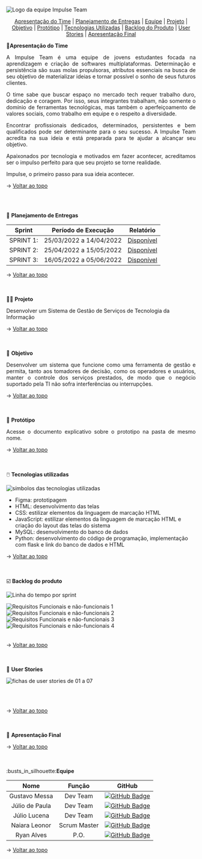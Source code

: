 <br id="topo">

![Logo da equipe Impulse Team](https://github.com/impulseteam/projeto-integrador-2022-1---FATEC-DSM/blob/main/imagens%20read.me/Impulse%20Team%20logo.png)

<p align="center">
    <a href="#apresentação">Apresentação do Time</a>       |
    <a href="#planejamento">Planejamento de Entregas</a>   |
    <a href="#equipe">Equipe</a>                           |  
    <a href="#projeto">Projeto</a>                         |  
    <a href="#objetivo">Objetivo</a>                       |  
    <a href="#prototipo">Protótipo</a>                     |  
    <a href="#tecnologias">Tecnologias Utilizadas</a>      |  
    <a href="#backlogdoproduto">Backlog do Produto</a>     |
    <a href="#userstories">User Stories</a>                |
    <a href="#apfinal">Apresentação Final</a>              

</p>

<span id="apresentação">

🎤<b>Apresentação do Time</b>
<p></p>
<p align="justify"> A Impulse Team é uma equipe de jovens estudantes focada na aprendizagem e criação de softwares multiplataformas. Determinação e persistência são suas molas propulsoras, atributos essenciais na busca de seu objetivo de materializar ideias e tornar possível o sonho de seus futuros clientes. </p>
<p align="justify"> O time sabe que buscar espaço no mercado tech requer trabalho duro, dedicação e coragem. Por isso, seus integrantes trabalham, não somente o domínio de ferramentas tecnológicas, mas também o aperfeiçoamento de valores sociais, como trabalho em equipe e o respeito a diversidade. </p> 
<p align="justify"> Encontrar profissionais dedicados, determinados, persistentes e bem qualificados pode ser determinante para o seu sucesso. A Impulse Team acredita na sua ideia e está preparada para te ajudar a alcançar seu objetivo. </p>
<p align="justify"> Apaixonados por tecnologia e motivados em fazer acontecer, acreditamos ser o impulso perfeito para que seu projeto se torne realidade. </p>
<p align="justify"> Impulse, o primeiro passo para sua ideia acontecer. </p>

→ [Voltar ao topo](#topo)
    
<br>    
    
</br>    
    
<span id="planejamento">

📑 <b>Planejamento de Entregas</b>
<p></p>

|  Sprint |  Período de Execução   |  Relatório  |
|:-------:|:----------------------:|:-----------:|
|SPRINT 1:| 25/03/2022 a 14/04/2022| [Disponível](https://github.com/impulseteam/projeto-integrador-2022-1---FATEC-DSM/tree/main/planejamento/sprint-1) |
|SPRINT 2:| 25/04/2022 a 15/05/2022| [Disponível](https://github.com/impulseteam/projeto-integrador-2022-1---FATEC-DSM/blob/main/planejamento/sprint-2/README.md) |
|SPRINT 3:| 16/05/2022 a 05/06/2022| [Disponível](https://github.com/impulseteam/projeto-integrador-2022-1---FATEC-DSM/tree/main/planejamento/sprint-3) |
    
→ [Voltar ao topo](#topo)

<br>    
    
</br>      

<span id="projeto">
👩‍💻 <b>Projeto</b> 
<p></p>
<p> Desenvolver um Sistema de Gestão de Serviços de Tecnologia da Informação </p>

→ [Voltar ao topo](#topo)

<br>    
    
</br>    

<span id="objetivo">
🎯 <b>Objetivo</b>
<p></p>
<p align="justify"> Desenvolver um sistema que funcione como uma ferramenta de gestão e permita, tanto aos tomadores de decisão, como os operadores e usuários, manter o controle dos serviços prestados, de modo que o negócio suportado pela TI não sofra interferências ou interrupções. </p>
    
→ [Voltar ao topo](#topo)

<br>
    
</br>    
  
<span id="prototipo">
📝 <b>Protótipo</b>
<p align="justify">Acesse o documento explicativo sobre o prototipo na pasta de mesmo nome. </p>

→ [Voltar ao topo](#topo)

<br>
    
</br>    
    
<span id="tecnologias">
🖱️ <b>Tecnologias utilizadas</b>
<p></p>
    
![símbolos das tecnologias utilizadas](https://github.com/impulseteam/projeto-integrador-2022-1---FATEC-DSM/blob/main/imagens%20read.me/simbolos%20tecnologias%20utilizadas%20-%20Impulse%20Team%20-%202022-1.png)
    
* Figma: prototipagem
* HTML: desenvolvimento das telas
* CSS: estilizar elementos da linguagem de marcação HTML 
* JavaScript: estilizar elementos da linguagem de marcação HTML e criação do layout das telas do sistema
* MySQL: desenvolvimento do banco de dados
* Python: desenvolvimento do código de programação, implementação com flask e link do banco de dados e HTML
    
→ [Voltar ao topo](#topo)

<br>
    
</br>    

<span id="backlogdoproduto">
☑️ <b>Backlog do produto</b>
<p></p>
    
![Linha do tempo por sprint](https://github.com/impulseteam/projeto-integrador-2022-1---FATEC-DSM/blob/main/imagens%20read.me/Linha%20do%20tempo%20por%20sprint%20-%20backlog%20do%20produto%20-%20Impulse%20Team%20-%202022-1.png)    
    
![Requisitos Funcionais e não-funcionais 1](https://github.com/impulseteam/projeto-integrador-2022-1---FATEC-DSM/blob/main/imagens%20read.me/RFs%201%20-%20Impulse%20Team%20-%202022-1.png)
![Requisitos Funcionais e não-funcionais 2](https://github.com/impulseteam/projeto-integrador-2022-1---FATEC-DSM/blob/main/imagens%20read.me/RFs%202%20-%20Impulse%20Team%20-%202022-1.png)
![Requisitos Funcionais e não-funcionais 3](https://github.com/impulseteam/projeto-integrador-2022-1---FATEC-DSM/blob/main/imagens%20read.me/RFs%203%20-%20Impulse%20Team%20-%202022-1.png)
![Requisitos Funcionais e não-funcionais 4](https://github.com/impulseteam/projeto-integrador-2022-1---FATEC-DSM/blob/main/imagens%20read.me/RFs%204%20-%20Impulse%20Team%20-%202022-1.png)
<br>
</br>    
→ [Voltar ao topo](#topo)  

<br>    

</br>    
    
<span id="userstories">    
📱 <b>User Stories</b>
<p></p>
    
![fichas de user stories de 01 a 07](https://github.com/impulseteam/projeto-integrador-2022-1---FATEC-DSM/blob/main/imagens%20read.me/User%20stories%20-%20Impulse%20Team%20-%202022-1.png)

<br>
</br>

→ [Voltar ao topo](#topo)

<br>

</br>    

<span id="apfinal">
🏁 <b>Apresentação Final</b>
<p></p>
    
→ [Voltar ao topo](#topo)

<br>    

</br>    

<span id="equipe">
:busts_in_silhouette:<b>Equipe</b>
<p></p> 

|       Nome       |     Função     |      GitHub
|:----------------:|:--------------:|:-------------------------------------------------------------------:|
|   Gustavo Messa  |    Dev Team    | [![GitHub Badge](https://github.com/impulseteam/projeto-integrador-2022-1---FATEC-DSM/blob/main/imagens%20read.me/github_icon.png)](https://github.com/gmessa)       |
|   Júlio de Paula |    Dev Team    | [![GitHub Badge](https://github.com/impulseteam/projeto-integrador-2022-1---FATEC-DSM/blob/main/imagens%20read.me/github_icon.png)](https://github.com/JulioPm142)   |
|   Júlio Lucena   |    Dev Team    | [![GitHub Badge](https://github.com/impulseteam/projeto-integrador-2022-1---FATEC-DSM/blob/main/imagens%20read.me/github_icon.png)](https://github.com/JulioL2001)   |
|   Naiara Leonor  |   Scrum Master | [![GitHub Badge](https://github.com/impulseteam/projeto-integrador-2022-1---FATEC-DSM/blob/main/imagens%20read.me/github_icon.png)](https://github.com/nai-leonor)   |
|   Ryan Alves     |       P.O.     | [![GitHub Badge](https://github.com/impulseteam/projeto-integrador-2022-1---FATEC-DSM/blob/main/imagens%20read.me/github_icon.png)](https://github.com/XLryan246)    |

→ [Voltar ao topo](#topo)
    
